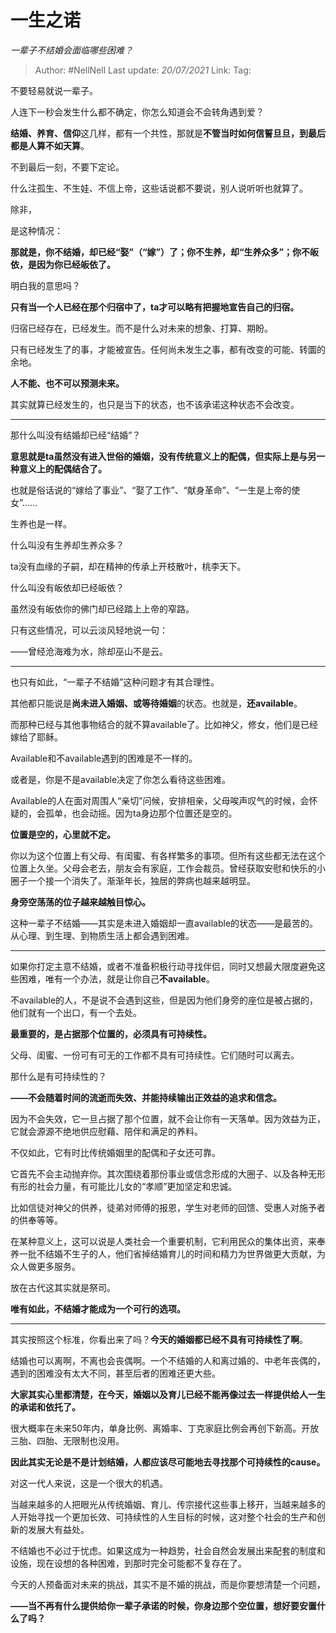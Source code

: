 # 一生之诺
*一辈子不结婚会面临哪些困难？*

> Author: #NellNell 
> Last update: *20/07/2021* 
> Link:
> Tag:
  
不要轻易就说一辈子。

人连下一秒会发生什么都不确定，你怎么知道会不会转角遇到爱？

**结婚、养育、信仰**这几样，都有一个共性，那就是**不管当时如何信誓旦旦，到最后都是人算不如天算**。

不到最后一刻，不要下定论。

什么注孤生、不生娃、不信上帝，这些话说都不要说，别人说听听也就算了。

除非，

是这种情况：

**那就是，你不结婚，却已经“娶”（“嫁”）了；你不生养，却“生养众多”；你不皈依，是因为你已经皈依了。**

明白我的意思吗？

**只有当一个人已经在那个归宿中了，ta才可以略有把握地宣告自己的归宿。**

归宿已经存在，已经发生。而不是什么对未来的想象、打算、期盼。

只有已经发生了的事，才能被宣告。任何尚未发生之事，都有改变的可能、转圜的余地。

**人不能、也不可以预测未来。**

其实就算已经发生的，也只是当下的状态，也不该承诺这种状态不会改变。

---

那什么叫没有结婚却已经“结婚”？

**意思就是ta虽然没有进入世俗的婚姻，没有传统意义上的配偶，但实际上是与另一种意义上的配偶结合了。**

也就是俗话说的“嫁给了事业”、“娶了工作”、“献身革命”、“一生是上帝的使女”……

生养也是一样。

什么叫没有生养却生养众多？

ta没有血缘的子嗣，却在精神的传承上开枝散叶，桃李天下。

什么叫没有皈依却已经皈依？

虽然没有皈依你的佛门却已经踏上上帝的窄路。

只有这些情况，可以云淡风轻地说一句：

——曾经沧海难为水，除却巫山不是云。

---

也只有如此，“一辈子不结婚”这种问题才有其合理性。

其他都只能说是**尚未进入婚姻、或等待婚姻**的状态。也就是，**还available**。

而那种已经与其他事物结合的就不算available了。比如神父，修女，他们是已经嫁给了耶稣。

Available和不available遇到的困难是不一样的。

或者是，你是不是available决定了你怎么看待这些困难。

Available的人在面对周围人“亲切”问候，安排相亲，父母唉声叹气的时候，会怀疑的，会孤单，也会动摇。因为ta身边那个位置还是空的。

**位置是空的，心里就不定。**

你以为这个位置上有父母、有闺蜜、有各样繁多的事项。但所有这些都无法在这个位置上久坐。父母会老去，朋友会有家庭，工作会裁员。曾经获取安慰和快乐的小圈子一个接一个消失了。渐渐年长，独居的弊病也越来越明显。

**身旁空荡荡的位子越来越触目惊心。**

这种一辈子不结婚——其实是未进入婚姻却一直available的状态——是最苦的。从心理、到生理、到物质生活上都会遇到困难。

---

如果你打定主意不结婚，或者不准备积极行动寻找伴侣，同时又想最大限度避免这些困难，唯有一个办法，就是让你自己**不available**。

不available的人，不是说不会遇到这些，但是因为他们身旁的座位是被占据的，他们就有一个出口，有一个去处。

**最重要的，是占据那个位置的，必须具有可持续性。**

父母、闺蜜、一份可有可无的工作都不具有可持续性。它们随时可以离去。

那什么是有可持续性的？

**——不会随着时间的流逝而失效、并能持续输出正效益的追求和信念。**

因为不会失效，它一旦占据了那个位置，就不会让你有一天落单。因为效益为正，它就会源源不绝地供应慰藉、陪伴和满足的养料。

不仅如此，它有时比传统婚姻里的配偶和子女还可靠。

它首先不会主动抛弃你。其次围绕着那份事业或信念形成的大圈子、以及各种无形有形的社会力量，有可能比儿女的“孝顺”更加坚定和忠诚。

比如信徒对神父的供养，徒弟对师傅的报恩，学生对老师的回馈、受惠人对施予者的供奉等等。

在某种意义上，这可以说是人类社会一个重要机制，它利用民众的集体出资，来奉养一批不结婚不生子的人，他们省掉结婚育儿的时间和精力为世界做更大贡献，为众人做更多服务。

放在古代这其实就是祭司。

**唯有如此，不结婚才能成为一个可行的选项。**

---

其实按照这个标准，你看出来了吗？**今天的婚姻都已经不具有可持续性了啊**。

结婚也可以离啊，不离也会丧偶啊。一个不结婚的人和离过婚的、中老年丧偶的，遇到的困难没有太大不同，甚至后者的困难还更大些。

**大家其实心里都清楚，在今天，婚姻以及育儿已经不能再像过去一样提供给人一生的承诺和依托了。**

很大概率在未来50年内，单身比例、离婚率、丁克家庭比例会再创下新高。开放三胎、四胎、无限制也没用。

**因此其实无论是不是计划结婚，人都应该尽可能地去寻找那个可持续性的cause。**

对这一代人来说，这是一个很大的机遇。

当越来越多的人把眼光从传统婚姻、育儿、传宗接代这些事上移开，当越来越多的人开始寻找一个更加长效、可持续性的人生目标的时候，这对整个社会的生产和创新的发展大有益处。

不结婚也不必过于忧虑。如果这成为一种趋势，社会自然会发展出来配套的制度和设施，现在设想的各种困难，到那时完全可能都不复存在了。

今天的人预备面对未来的挑战，其实不是不婚的挑战，而是你要想清楚一个问题，

**——当不再有什么提供给你一辈子承诺的时候，你身边那个空位置，想好要安置什么了吗？**